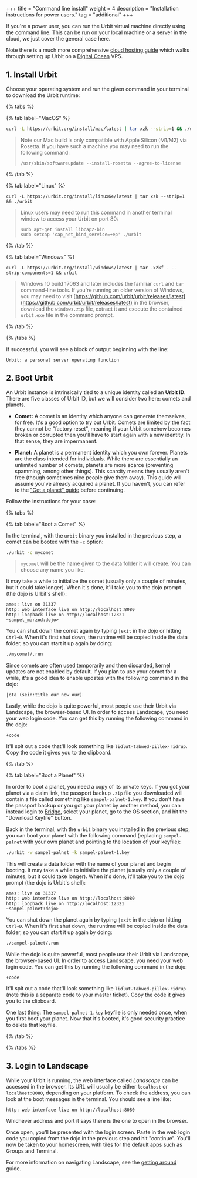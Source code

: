 +++
title = "Command line install"
weight = 4
description = "Installation instructions for power users."
tag = "additional"
+++

If you're a power user, you can run the Urbit virtual machine directly using the
command line. This can be run on your local machine or a server in the cloud, we
just cover the general case here.

Note there is a much more comprehensive [cloud hosting
guide](https://operators.urbit.org/manual/running/hosting) which walks through
setting up Urbit on a [Digital Ocean](https://www.digitalocean.com/) VPS.

## 1. Install Urbit

Choose your operating system and run the given command in your terminal to
download the Urbit runtime:

{% tabs %}

{% tab label="MacOS" %}

```bash
curl -L https://urbit.org/install/mac/latest | tar xzk --strip=1 && ./urbit
```

> Note our Mac build is only compatible with Apple Silicon (M1/M2) via Rosetta.
> If you have such a machine you may need to run the following command:
>
> ```
> /usr/sbin/softwareupdate --install-rosetta --agree-to-license
> ```

{% /tab %}

{% tab label="Linux" %}

```shell
curl -L https://urbit.org/install/linux64/latest | tar xzk --strip=1 && ./urbit
```

> Linux users may need to run this command in another terminal window to access
> your Urbit on port 80:
>
> ```shell
> sudo apt-get install libcap2-bin
> sudo setcap 'cap_net_bind_service=+ep' ./urbit
> ```

{% /tab %}

{% tab label="Windows" %}

```winbatch
curl -L https://urbit.org/install/windows/latest | tar -xzkf - --strip-components=1 && urbit
```

> Windows 10 build 17063 and later includes the familiar `curl` and `tar`
> command-line tools. If you're running an older version of Windows, you may need
> to visit
> [https://github.com/urbit/urbit/releases/latest](https://github.com/urbit/urbit/releases/latest)
> in the browser, download the `windows.zip` file, extract it and execute the
> contained `urbit.exe` file in the command prompt.

{% /tab %}

{% /tabs %}

If successful, you will see a block of output beginning with the line:

```
Urbit: a personal server operating function
```

## 2. Boot Urbit

An Urbit instance is intrinsically tied to a unique identity called an **Urbit
ID**. There are five classes of Urbit ID, but we will consider two here: comets
and planets.

- **Comet:** A comet is an identity which anyone can generate themselves, for
  free. It's a good option to try out Urbit. Comets are limited by the fact they
  cannot be "factory reset", meaning if your Urbit somehow becomes broken or
  corrupted then you'll have to start again with a new identity. In that sense,
  they are impermanent.

- **Planet:** A planet is a permanent identity which you own forever. Planets
  are the class intended for individuals. While there are essentially an
  unlimited number of comets, planets are more scarce (preventing spamming,
  among other things). This scarcity means they usually aren't free (though
  sometimes nice people give them away). This guide will assume you've already
  acquired a planet. If you haven't, you can refer to the ["Get a planet"
  guide](https://urbit.org/getting-started/get-planet) before continuing.

Follow the instructions for your case:

{% tabs %}

{% tab label="Boot a Comet" %}

In the terminal, with the `urbit` binary you installed in the previous step, a
comet can be booted with the `-c` option:

```bash
./urbit -c mycomet
```

> `mycomet` will be the name given to the data folder it will create. You can
> choose any name you like.

It may take a while to initialize the comet (usually only a couple of minutes,
but it could take longer). When it's done, it'll take you to the dojo prompt
(the dojo is Urbit's shell):

```
ames: live on 31337
http: web interface live on http://localhost:8080
http: loopback live on http://localhost:12321
~sampel_marzod:dojo>
```

You can shut down the comet again by typing `|exit` in the dojo or hitting
`Ctrl+D`. When it's first shut down, the runtime will be copied inside the data
folder, so you can start it up again by doing:

```bash
./mycomet/.run
```

Since comets are often used temporarily and then discarded, kernel updates are
not enabled by default. If you plan to use your comet for a while, it's a good
idea to enable updates with the following command in the dojo:

```
|ota (sein:title our now our)
```

Lastly, while the dojo is quite powerful, most people use their Urbit via
Landscape, the browser-based UI. In order to access Landscape, you need your web
login code. You can get this by running the following command in the dojo:

```
+code
```

It'll spit out a code that'll look something like `lidlut-tabwed-pillex-ridrup`.
Copy the code it gives you to the clipboard.

{% /tab %}

{% tab label="Boot a Planet" %}

In order to boot a planet, you need a copy of its private keys. If you got your
planet via a claim link, the passport backup `.zip` file you downloaded will
contain a file called something like `sampel-palnet-1.key`. If you don't have
the passport backup or you got your planet by another method, you can instead
login to [Bridge](https://bridge.urbit.org/), select your planet, go to the OS
section, and hit the "Download Keyfile" button.

Back in the terminal, with the `urbit` binary you installed in the previous
step, you can boot your planet with the following command (replacing
`sampel-palnet` with your own planet and pointing to the location of your
keyfile):

```bash
./urbit -w sampel-palnet -k sampel-palnet-1.key
```

This will create a data folder with the name of your planet and begin booting.
It may take a while to initialize the planet (usually only a couple of minutes,
but it could take longer). When it's done, it'll take you to the dojo prompt
(the dojo is Urbit's shell):

```
ames: live on 31337
http: web interface live on http://localhost:8080
http: loopback live on http://localhost:12321
~sampel-palnet:dojo>
```

You can shut down the planet again by typing `|exit` in the dojo or hitting
`Ctrl+D`. When it's first shut down, the runtime will be copied inside the data
folder, so you can start it up again by doing:

```bash
./sampel-palnet/.run
```

While the dojo is quite powerful, most people use their Urbit via Landscape, the
browser-based UI. In order to access Landscape, you need your web login code.
You can get this by running the following command in the dojo:

```
+code
```

It'll spit out a code that'll look something like `lidlut-tabwed-pillex-ridrup`
(note this is a separate code to your master ticket). Copy the code it gives you
to the clipboard.

One last thing: The `sampel-palnet-1.key` keyfile is only needed once, when you
first boot your planet. Now that it's booted, it's good security practice to
delete that keyfile.

{% /tab %}

{% /tabs %}

## 3. Login to Landscape

While your Urbit is running, the web interface called *Landscape* can be
accessed in the browser. Its URL will usually be either `localhost` or
`localhost:8080`, depending on your platform. To check the address, you can look
at the boot messages in the terminal. You should see a line like:

```
http: web interface live on http://localhost:8080
```

Whichever address and port it says there is the one to open in the browser.

Once open, you'll be presented with the login screen. Paste in the web login
code you copied from the dojo in the previous step and hit "continue". You'll
now be taken to your homescreen, with tiles for the default apps such as Groups
and Terminal.

For more information on navigating Landscape, see the [getting
around](https://urbit.org/getting-started/getting-around) guide.
